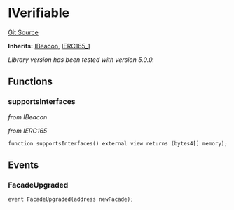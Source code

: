# IVerifiable
[Git Source](https://github.com/metacontract/mc/blob/main/src/devkit/Flattened.sol)

**Inherits:**
[IBeacon](interface.IBeacon.md), [IERC165_1](interface.IERC165_1.md)

*Library version has been tested with version 5.0.0.*


## Functions
### supportsInterfaces

*from IBeacon*

*from IERC165*


```solidity
function supportsInterfaces() external view returns (bytes4[] memory);
```

## Events
### FacadeUpgraded

```solidity
event FacadeUpgraded(address newFacade);
```


